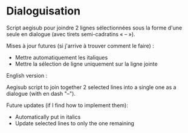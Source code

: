 # Dialoguisation
Script aegisub pour joindre 2 lignes sélectionnées sous la forme d'une seule en dialogue (avec tirets semi-cadratins « – »).

Mises à jour futures (si j'arrive à trouver comment le faire) : 
- Mettre automatiquement les italiques
- Mettre la sélection de ligne uniquement sur la ligne jointe

English version :

Aegisub script to join together 2 selected lines into a single one as a dialogue (with en dash "–").

Future updates (if I find how to implement them):
- Automatically put in italics
- Update selected lines to only the one remaining
